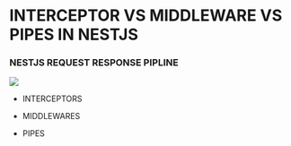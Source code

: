 <h1> INTERCEPTOR VS MIDDLEWARE VS PIPES IN NESTJS </h1>
<h3> NESTJS REQUEST RESPONSE PIPLINE </h3>
<img src="https://i.stack.imgur.com/2lFhd.jpg"> 
<ul>
  <li> 
    <p> INTERCEPTORS </p>
    <p> </p>
  </li>
  <li> 
    <p> MIDDLEWARES </p>
    <p> </p>
  </li>
  <li> 
    <p> PIPES </p>
    <p> </p>
  </li>
</ul>
